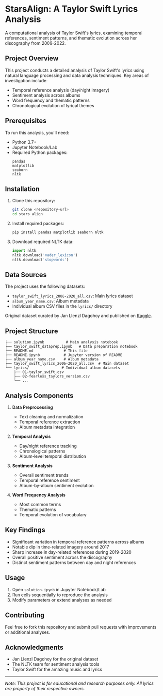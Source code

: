 # StarsAlign: A Taylor Swift Lyrics Analysis

A computational analysis of Taylor Swift's lyrics, examining temporal references, sentiment patterns, and thematic evolution across her discography from 2006-2022.

## Project Overview

This project conducts a detailed analysis of Taylor Swift's lyrics using natural language processing and data analysis techniques. Key areas of investigation include:

- Temporal reference analysis (day/night imagery)
- Sentiment analysis across albums
- Word frequency and thematic patterns
- Chronological evolution of lyrical themes

## Prerequisites

To run this analysis, you'll need:

- Python 3.7+
- Jupyter Notebook/Lab
- Required Python packages:
  ```
  pandas
  matplotlib
  seaborn
  nltk
  ```

## Installation

1. Clone this repository:
   ```bash
   git clone <repository-url>
   cd stars_align
   ```

2. Install required packages:
   ```bash
   pip install pandas matplotlib seaborn nltk
   ```

3. Download required NLTK data:
   ```python
   import nltk
   nltk.download('vader_lexicon')
   nltk.download('stopwords')
   ```

## Data Sources

The project uses the following datasets:
- `taylor_swift_lyrics_2006-2020_all.csv`: Main lyrics dataset
- `album_year_name.csv`: Album metadata
- Individual album CSV files in the `lyrics/` directory

Original dataset curated by Jan Llenzl Dagohoy and published on [Kaggle](https://www.kaggle.com/datasets/thespacefreak/taylor-swift-song-lyrics-all-albums).

## Project Structure

```
├── solution.ipynb          # Main analysis notebook
├── taylor_swift_dataprep.ipynb   # Data preparation notebook
├── README.md              # This file
├── README.ipynb           # Jupyter version of README
├── album_year_name.csv    # Album metadata
├── taylor_swift_lyrics_2006-2020_all.csv  # Main dataset
└── lyrics/               # Individual album datasets
    ├── 01-taylor_swift.csv
    ├── 02-fearless_taylors_version.csv
    └── ...
```

## Analysis Components

1. **Data Preprocessing**
   - Text cleaning and normalization
   - Temporal reference extraction
   - Album metadata integration

2. **Temporal Analysis**
   - Day/night reference tracking
   - Chronological patterns
   - Album-level temporal distribution

3. **Sentiment Analysis**
   - Overall sentiment trends
   - Temporal reference sentiment
   - Album-by-album sentiment evolution

4. **Word Frequency Analysis**
   - Most common terms
   - Thematic patterns
   - Temporal evolution of vocabulary

## Key Findings

- Significant variation in temporal reference patterns across albums
- Notable dip in time-related imagery around 2017
- Sharp increase in day-related references during 2019-2020
- Overall positive sentiment across the discography
- Distinct sentiment patterns between day and night references

## Usage

1. Open `solution.ipynb` in Jupyter Notebook/Lab
2. Run cells sequentially to reproduce the analysis
3. Modify parameters or extend analyses as needed

## Contributing

Feel free to fork this repository and submit pull requests with improvements or additional analyses.

## Acknowledgments

- Jan Llenzl Dagohoy for the original dataset
- The NLTK team for sentiment analysis tools
- Taylor Swift for the amazing music and lyrics

---
*Note: This project is for educational and research purposes only. All lyrics are property of their respective owners.*
